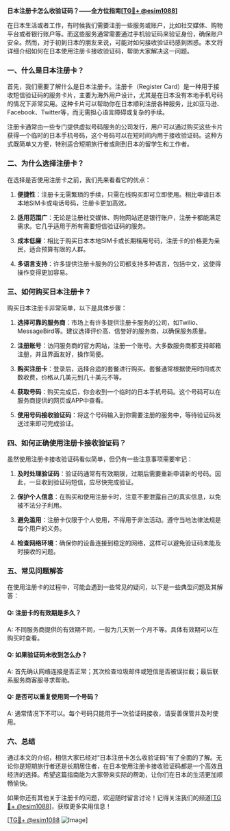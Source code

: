 **日本注册卡怎么收验证码？——全方位指南[[TG💪+ @esim1088](https://t.me/s/esim1088)]**

在日本生活或者工作，有时候我们需要注册一些服务或账户，比如社交媒体、购物平台或者银行账户等。而这些服务通常需要通过手机验证码来验证身份，确保账户安全。然而，对于初到日本的朋友来说，可能对如何接收验证码感到困惑。本文将详细介绍如何在日本使用注册卡接收验证码，帮助大家解决这一问题。

### 一、什么是日本注册卡？

首先，我们需要了解什么是日本注册卡。注册卡（Register Card）是一种用于接收短信验证码的服务卡片，主要为海外用户设计，尤其是在日本没有本地手机号码的情况下非常实用。这种卡片可以帮助你在日本顺利注册各种服务，比如亚马逊、Facebook、Twitter等，而无需担心语言障碍或复杂的手续。

注册卡通常由一些专门提供虚拟号码服务的公司发行，用户可以通过购买这些卡片获得一个临时的日本手机号码，这个号码可以在短时间内用于接收验证码。这种方式既简单又方便，特别适合短期旅行者或刚到日本的留学生和工作者。

### 二、为什么选择注册卡？

在选择是否使用注册卡之前，我们先来看看它的优点：

1. **便捷性**：注册卡无需繁琐的手续，只需在线购买即可立即使用。相比申请日本本地SIM卡或电话号码，注册卡更加高效。
   
2. **适用范围广**：无论是注册社交媒体、购物网站还是银行账户，注册卡都能满足需求。它几乎适用于所有需要短信验证码的服务。

3. **成本低廉**：相比于购买日本本地SIM卡或长期租用号码，注册卡的价格更为亲民，适合预算有限的人群。

4. **多语言支持**：许多提供注册卡服务的公司都支持多种语言，包括中文，这使得操作变得更加容易。

### 三、如何购买日本注册卡？

购买日本注册卡非常简单，以下是具体步骤：

1. **选择可靠的服务商**：市场上有许多提供注册卡服务的公司，如Twilio、MessageBird等。建议选择评价高、信誉好的服务商，以确保服务质量。

2. **注册账号**：访问服务商的官方网站，注册一个账号。大多数服务商都支持邮箱注册，并且界面友好，操作简便。

3. **购买注册卡**：登录后，选择合适的套餐进行购买。套餐通常根据使用时间或次数收费，价格从几美元到几十美元不等。

4. **获取号码**：购买完成后，你会收到一个临时的日本手机号码。这个号码可以在服务商提供的网页或APP中查看。

5. **使用号码接收验证码**：将这个号码输入到你需要注册的服务中，等待验证码发送过来即可完成验证。

### 四、如何正确使用注册卡接收验证码？

虽然使用注册卡接收验证码看似简单，但仍有一些注意事项需要牢记：

1. **及时处理验证码**：验证码通常有有效期限，过期后需要重新申请新的号码。因此，一旦收到验证码短信，应尽快完成验证。

2. **保护个人信息**：在购买和使用注册卡时，注意不要泄露自己的真实信息，以免被不法分子利用。

3. **避免滥用**：注册卡仅限于个人使用，不得用于非法活动。遵守当地法律法规是每个用户的义务。

4. **检查网络环境**：确保你的设备连接到稳定的网络，这样可以避免验证码未能及时接收的问题。

### 五、常见问题解答

在使用注册卡的过程中，可能会遇到一些常见的疑问，以下是一些典型问题及其解答：

#### Q: 注册卡的有效期是多久？
A: 不同服务商提供的有效期不同，一般为几天到一个月不等。具体有效期可以在购买时查看。

#### Q: 如果验证码未收到怎么办？
A: 首先确认网络连接是否正常；其次检查垃圾邮件或短信是否被误拦截；最后联系服务商客服寻求帮助。

#### Q: 是否可以重复使用同一个号码？
A: 通常情况下不可以。每个号码只能用于一次验证码接收，请妥善保管并及时使用。

### 六、总结

通过本文的介绍，相信大家已经对“日本注册卡怎么收验证码”有了全面的了解。无论你是短期旅行者还是长期居住者，在日本使用注册卡接收验证码都是一个高效且经济的选择。希望这篇指南能为大家带来实际的帮助，让你们在日本的生活更加顺畅愉快。

如果你还有其他关于注册卡的问题，欢迎随时留言讨论！记得关注我们的频道[[TG💪+ @esim1088](https://t.me/s/esim1088)]，获取更多实用信息！

[[TG💪+ @esim1088](https://t.me/s/esim1088) ![Image](https://i.postimg.cc/4NQfJmqS/Snipaste-2025-05-13-00-14-12.png)]